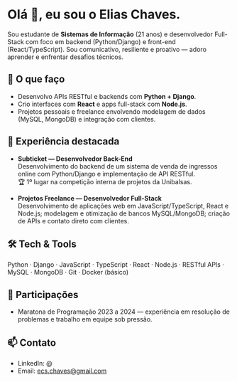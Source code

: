 # Olá 👋, eu sou o Elias Chaves.

Sou estudante de **Sistemas de Informação** (21 anos) e desenvolvedor Full-Stack com foco em backend (Python/Django) e front-end (React/TypeScript). Sou comunicativo, resiliente e proativo — adoro aprender e enfrentar desafios técnicos.

## 🔭 O que faço
- Desenvolvo APIs RESTful e backends com **Python + Django**.  
- Crio interfaces com **React** e apps full-stack com **Node.js**.  
- Projetos pessoais e freelance envolvendo modelagem de dados (MySQL, MongoDB) e integração com clientes.

## 💼 Experiência destacada
- **Subticket — Desenvolvedor Back-End**  
  Desenvolvimento do backend de um sistema de venda de ingressos online com Python/Django e implementação de API RESTful.  
  🏆 1º lugar na competição interna de projetos da Unibalsas.

- **Projetos Freelance — Desenvolvedor Full-Stack**  
  Desenvolvimento de aplicações web em JavaScript/TypeScript, React e Node.js; modelagem e otimização de bancos MySQL/MongoDB; criação de APIs e contato direto com clientes.

## 🛠 Tech & Tools
Python · Django · JavaScript · TypeScript · React · Node.js · RESTful APIs · MySQL · MongoDB · Git · Docker (básico)

## 🏅 Participações
- Maratona de Programação 2023 a 2024 — experiência em resolução de problemas e trabalho em equipe sob pressão.

## 📫 Contato
- LinkedIn: @
- Email: ecs.chaves@gmail.com 
